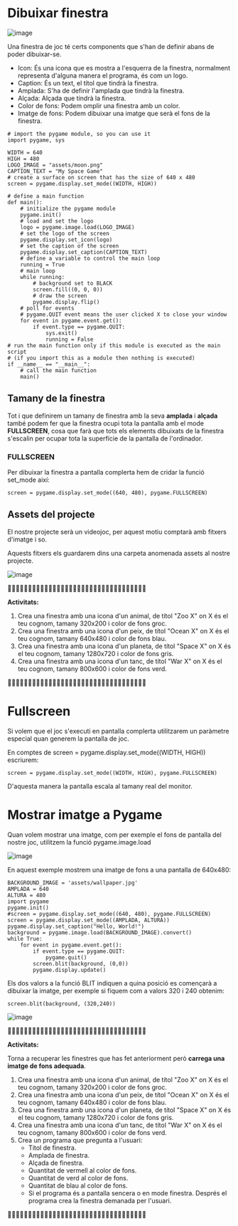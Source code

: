 # Dibuixar finestra

![image](https://github.com/XaSaFa/IntroduccioProgramacio/assets/110727546/b06ec08c-dda5-40f8-9b87-eb1b7b23aade)

Una finestra de joc té certs components que s'han de definir abans de poder dibuixar-se.

- Icon: És una icona que es mostra a l'esquerra de la finestra, normalment representa d'alguna manera el programa, és com un logo.
- Caption: És un text, el títol que tindrà la finestra.
- Amplada: S'ha de definir l'amplada que tindrà la finestra.
- Alçada: Alçada que tindrà la finestra.
- Color de fons: Podem omplir una finestra amb un color.
- Imatge de fons: Podem dibuixar una imatge que serà el fons de la finestra.

```
# import the pygame module, so you can use it
import pygame, sys

WIDTH = 640
HIGH = 480
LOGO_IMAGE = "assets/moon.png"
CAPTION_TEXT = "My Space Game"
# create a surface on screen that has the size of 640 x 480
screen = pygame.display.set_mode((WIDTH, HIGH))

# define a main function
def main():
    # initialize the pygame module
    pygame.init()
    # load and set the logo
    logo = pygame.image.load(LOGO_IMAGE)
    # set the logo of the screen
    pygame.display.set_icon(logo)
    # set the caption of the screen
    pygame.display.set_caption(CAPTION_TEXT)    
    # define a variable to control the main loop
    running = True
    # main loop
    while running:
        # background set to BLACK
        screen.fill((0, 0, 0))
        # draw the screen
        pygame.display.flip()
    # poll for events
    # pygame.QUIT event means the user clicked X to close your window
    for event in pygame.event.get():
        if event.type == pygame.QUIT:
            sys.exit()
            running = False
# run the main function only if this module is executed as the main script
# (if you import this as a module then nothing is executed)
if __name__ == "__main__":
    # call the main function
    main()
```

## Tamany de la finestra

Tot i que definirem un tamany de finestra amb la seva **amplada** i **alçada** també podem fer que la finestra ocupi tota la pantalla amb el mode **FULLSCREEN**, cosa que farà que tots els elements dibuixats de la finestra s'escalin per ocupar tota la superfície de la pantalla de l'ordinador.

### FULLSCREEN

Per dibuixar la finestra a pantalla complerta hem de cridar la funció set_mode així:

```
screen = pygame.display.set_mode((640, 480), pygame.FULLSCREEN)
```

## Assets del projecte

El nostre projecte serà un videojoc, per aquest motiu comptarà amb fitxers d'imatge i so. 

Aquests fitxers els guardarem dins una carpeta anomenada assets al nostre projecte.

![image](https://github.com/XaSaFa/IntroduccioProgramacio/assets/110727546/23d4ac69-982a-434c-9b06-277c7dca85e4)

🔎🔎🔎🔎🔎🔎🔎🔎🔎🔎🔎🔎🔎🔎🔎🔎🔎🔎🔎🔎🔎🔎🔎🔎🔎🔎🔎🔎🔎🔎🔎🔎🔎🔎

**Activitats:**

1. Crea una finestra amb una icona d'un animal, de títol "Zoo X" on X és el teu cognom, tamany 320x200 i color de fons groc.
2. Crea una finestra amb una icona d'un peix, de títol "Ocean X" on X és el teu cognom, tamany 640x480 i color de fons blau.
3. Crea una finestra amb una icona d'un planeta, de títol "Space X" on X és el teu cognom, tamany 1280x720 i color de fons gris.
4. Crea una finestra amb una icona d'un tanc, de títol "War X" on X és el teu cognom, tamany 800x600 i color de fons verd.

🔎🔎🔎🔎🔎🔎🔎🔎🔎🔎🔎🔎🔎🔎🔎🔎🔎🔎🔎🔎🔎🔎🔎🔎🔎🔎🔎🔎🔎🔎🔎🔎🔎🔎


# Fullscreen

Si volem que el joc s'executi en pantalla complerta utilitzarem un paràmetre especial quan generem la pantalla de joc.

En comptes de screen = pygame.display.set_mode((WIDTH, HIGH)) escriurem:

```
screen = pygame.display.set_mode((WIDTH, HIGH), pygame.FULLSCREEN)
```

D'aquesta manera la pantalla escala al tamany real del monitor.


# Mostrar imatge a Pygame

Quan volem mostrar una imatge, com per exemple el fons de pantalla del nostre joc, utilitzem la funció pygame.image.load

![image](https://github.com/XaSaFa/IntroduccioProgramacio/assets/110727546/c3e1f82e-5c6a-476b-bf60-b8975b7f1774)

En aquest exemple mostrem una imatge de fons a una pantalla de 640x480:

```
BACKGROUND_IMAGE = 'assets/wallpaper.jpg'
AMPLADA = 640
ALTURA = 480
import pygame
pygame.init()
#screen = pygame.display.set_mode((640, 480), pygame.FULLSCREEN)
screen = pygame.display.set_mode((AMPLADA, ALTURA))
pygame.display.set_caption("Hello, World!")
background = pygame.image.load(BACKGROUND_IMAGE).convert()
while True:
    for event in pygame.event.get():
        if event.type == pygame.QUIT:
            pygame.quit()
        screen.blit(background, (0,0))
        pygame.display.update()
```

Els dos valors a la funció BLIT indiquen a quina posició es començarà a dibuixar la imatge, per exemple si fiquem com a valors 320 i 240 obtenim:

```
screen.blit(background, (320,240))
```

![image](https://github.com/XaSaFa/IntroduccioProgramacio/assets/110727546/0389a634-c524-43e6-99c5-108df258745b)

🔎🔎🔎🔎🔎🔎🔎🔎🔎🔎🔎🔎🔎🔎🔎🔎🔎🔎🔎🔎🔎🔎🔎🔎🔎🔎🔎🔎🔎🔎🔎🔎🔎🔎

**Activitats:**

Torna a recuperar les finestres que has fet anteriorment però **carrega una imatge de fons adequada**.

1. Crea una finestra amb una icona d'un animal, de títol "Zoo X" on X és el teu cognom, tamany 320x200 i color de fons groc.
2. Crea una finestra amb una icona d'un peix, de títol "Ocean X" on X és el teu cognom, tamany 640x480 i color de fons blau.
3. Crea una finestra amb una icona d'un planeta, de títol "Space X" on X és el teu cognom, tamany 1280x720 i color de fons gris.
4. Crea una finestra amb una icona d'un tanc, de títol "War X" on X és el teu cognom, tamany 800x600 i color de fons verd.
5. Crea un programa que pregunta a l'usuari:
    - Títol de finestra.
    - Amplada de finestra.
    - Alçada de finestra.
    - Quantitat de vermell al color de fons.
    - Quantitat de verd al color de fons.
    - Quantitat de blau al color de fons.
    - Si el programa és a pantalla sencera o en mode finestra.
   Després el programa crea la finestra demanada per l'usuari.

🔎🔎🔎🔎🔎🔎🔎🔎🔎🔎🔎🔎🔎🔎🔎🔎🔎🔎🔎🔎🔎🔎🔎🔎🔎🔎🔎🔎🔎🔎🔎🔎🔎🔎

